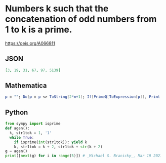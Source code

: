 # Numbers k such that the concatenation of odd numbers from 1 to k is a prime\.
https://oeis.org/A066811
## JSON
```JSON
[3, 19, 31, 67, 97, 5139]
```
## Mathematica
```Mathematica
p = ""; Do[p = p <> ToString[2*n+1]; If[PrimeQ[ToExpression[p]], Print[2*n+1]], {n, 0, 2569}] (* _Ryan Propper_, Aug 26 2005 *)
```
## Python
```Python
from sympy import isprime
def agen():
  k, str1tok = 1, '1'
  while True:
    if isprime(int(str1tok)): yield k
    k, str1tok = k + 2, str1tok + str(k + 2)
g = agen()
print([next(g) for i in range(5)]) # _Michael S. Branicky_, Mar 19 2021
```
